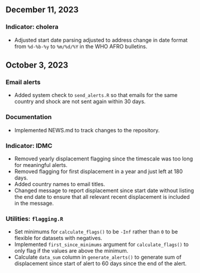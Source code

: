 ## December 11, 2023

### Indicator: cholera

- Adjusted start date parsing adjusted to address change in date format from
`%d-%b-%y` to `%m/%d/%Y` in the WHO AFRO bulletins.

## October 3, 2023

### Email alerts

- Added system check to `send_alerts.R` so that emails for the same country and
shock are not sent again within 30 days.

### Documentation

- Implemented NEWS.md to track changes to the repository.

### Indicator: IDMC

- Removed yearly displacement flagging since the timescale was too long for
meaningful alerts.
- Removed flagging for first displacement in a year and just left at 180 days.
- Added country names to email titles.
- Changed message to report displacement since start date without listing the end
date to ensure that all relevant recent displacement is included in the message.

### Utilities: `flagging.R`

- Set minimums for `calculate_flags()` to be `-Inf` rather than `0` to be flexible for
datasets with negatives.
- Implemented `first_since_minimums` argument for `calculate_flags()` to only flag
if the values are above the minimum.
- Calculate `data_sum` column in `generate_alerts()` to generate sum of displacement
since start of alert to 60 days since the end of the alert.
